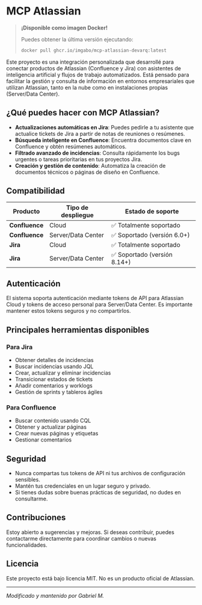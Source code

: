 # MCP Atlassian

> **¡Disponible como imagen Docker!**
>
> Puedes obtener la última versión ejecutando:
>
> ```bash
> docker pull ghcr.io/imgabo/mcp-atlassian-devarq:latest
> ```

Este proyecto es una integración personalizada que desarrollé para conectar productos de Atlassian (Confluence y Jira) con asistentes de inteligencia artificial y flujos de trabajo automatizados. Está pensado para facilitar la gestión y consulta de información en entornos empresariales que utilizan Atlassian, tanto en la nube como en instalaciones propias (Server/Data Center).

## ¿Qué puedes hacer con MCP Atlassian?

- **Actualizaciones automáticas en Jira**: Puedes pedirle a tu asistente que actualice tickets de Jira a partir de notas de reuniones o resúmenes.
- **Búsqueda inteligente en Confluence**: Encuentra documentos clave en Confluence y obtén resúmenes automáticos.
- **Filtrado avanzado de incidencias**: Consulta rápidamente los bugs urgentes o tareas prioritarias en tus proyectos Jira.
- **Creación y gestión de contenido**: Automatiza la creación de documentos técnicos o páginas de diseño en Confluence.

## Compatibilidad

| Producto        | Tipo de despliegue        | Estado de soporte           |
|----------------|--------------------------|-----------------------------|
| **Confluence** | Cloud                    | ✅ Totalmente soportado      |
| **Confluence** | Server/Data Center       | ✅ Soportado (versión 6.0+)  |
| **Jira**       | Cloud                    | ✅ Totalmente soportado      |
| **Jira**       | Server/Data Center       | ✅ Soportado (versión 8.14+) |

## Autenticación

El sistema soporta autenticación mediante tokens de API para Atlassian Cloud y tokens de acceso personal para Server/Data Center. Es importante mantener estos tokens seguros y no compartirlos.

## Principales herramientas disponibles

### Para Jira
- Obtener detalles de incidencias
- Buscar incidencias usando JQL
- Crear, actualizar y eliminar incidencias
- Transicionar estados de tickets
- Añadir comentarios y worklogs
- Gestión de sprints y tableros ágiles

### Para Confluence
- Buscar contenido usando CQL
- Obtener y actualizar páginas
- Crear nuevas páginas y etiquetas
- Gestionar comentarios

## Seguridad

- Nunca compartas tus tokens de API ni tus archivos de configuración sensibles.
- Mantén tus credenciales en un lugar seguro y privado.
- Si tienes dudas sobre buenas prácticas de seguridad, no dudes en consultarme.

## Contribuciones

Estoy abierto a sugerencias y mejoras. Si deseas contribuir, puedes contactarme directamente para coordinar cambios o nuevas funcionalidades.

## Licencia

Este proyecto está bajo licencia MIT. No es un producto oficial de Atlassian.

---

*Modificado y mantenido por  Gabriel M.*
